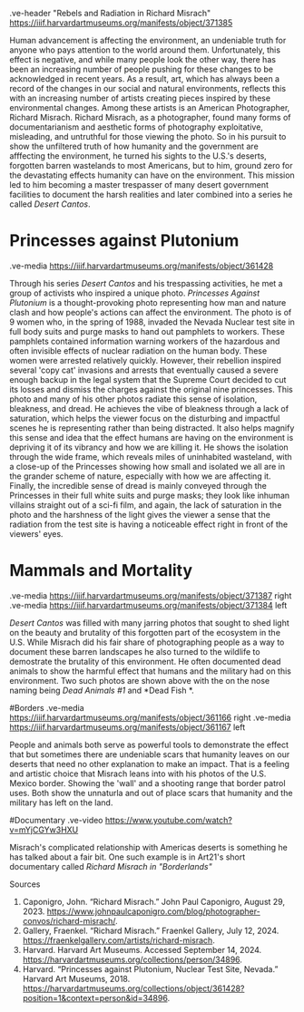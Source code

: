 .ve-header "Rebels and Radiation in Richard Misrach" https://iiif.harvardartmuseums.org/manifests/object/371385

Human advancement is affecting the environment, an undeniable truth for anyone who pays attention to the world around them. Unfortunately, this effect is negative, and while many people look the other way, there has been an increasing number of people pushing for these changes to be acknowledged in recent years. As a result, art, which has always been a record of the changes in our social and natural environments, reflects this with an increasing number of artists creating pieces inspired by these environmental changes. Among these artists is an American Photographer, Richard Misrach. Richard Misrach, as a photographer, found many forms of documentarianism and aesthetic forms of photography exploitative, misleading, and untruthful for those viewing the photo. So in his pursuit to show the unfiltered truth of how humanity and the government are afffecting the environment, he turned his sights to the U.S.'s deserts, forgotten barren wastelands to most Americans, but to him, ground zero for the devastating effects humanity can have on the environment. This mission led to him becoming a master trespasser of many desert government facilities to document the harsh realities and later combined into a series he called *Desert Cantos*.
    
# Princesses against Plutonium
.ve-media https://iiif.harvardartmuseums.org/manifests/object/361428

Through his series *Desert Cantos* and his trespassing activities, he met a group of activists who inspired a unique photo. *Princesses Against Plutonium* is a thought-provoking photo representing how man and nature clash and how people's actions can affect the environment. The photo is of 9 women who, in the spring of 1988, invaded the Nevada Nuclear test site in full body suits and purge masks to hand out pamphlets to workers. These pamphlets contained information warning workers of the hazardous and often invisible effects of nuclear radiation on the human body. These women were arrested relatively quickly. However, their rebellion inspired several 'copy cat' invasions and arrests that eventually caused a severe enough backup in the legal system that the Supreme Court decided to cut its losses and dismiss the charges against the original nine princesses. This photo and many of his other photos radiate this sense of isolation, bleakness, and dread. He achieves the vibe of bleakness through a lack of saturation, which helps the viewer focus on the disturbing and impactful scenes he is representing rather than being distracted. It also helps magnify this sense and idea that the effect humans are having on the environment is depriving it of its vibrancy and how we are killing it. He shows the isolation through the wide frame, which reveals miles of uninhabited wasteland, with a close-up of the Princesses showing how small and isolated we all are in the grander scheme of nature, especially with how we are affecting it. Finally, the incredible sense of dread is mainly conveyed through the Princesses in their full white suits and purge masks; they look like inhuman villains straight out of a sci-fi film, and again, the lack of saturation in the photo and the harshness of the light gives the viewer a sense that the radiation from the test site is having a noticeable effect right in front of the viewers' eyes.

# Mammals and Mortality

.ve-media https://iiif.harvardartmuseums.org/manifests/object/371387 right
.ve-media https://iiif.harvardartmuseums.org/manifests/object/371384 left

*Desert Cantos* was filled with many jarring photos that sought to shed light on the beauty and brutality of this forgotten part of the ecosystem in the U.S. While Misrach did his fair share of photographing people as a way to document these barren landscapes he also turned to the wildlife to demostrate the brutality of this environment. He often documented dead animals to show the harmful effect that humans and the military had on this environment. Two such photos are shown above with the on the nose naming being *Dead Animals #1* and *Dead Fish *.

#Borders
.ve-media https://iiif.harvardartmuseums.org/manifests/object/361166 right
.ve-media https://iiif.harvardartmuseums.org/manifests/object/361167 left

People and animals both serve as powerful tools to demonstrate the effect that but sometimes there are undeniable scars that humanity leaves on our deserts that need no other explanation to make an impact. That is a feeling and artistic choice that Misrach leans into with his photos of the U.S. Mexico border. Showing the 'wall' and a shooting range that border patrol uses. Both show the unnaturla and out of place scars that humanity and the military has left on the land.

#Documentary
.ve-video https://www.youtube.com/watch?v=mYjCGYw3HXU

Misrach's complicated relationship with Americas deserts is something he has talked about a fair bit. One such example is in Art21's short documentary called *Richard Misrach in "Borderlands"*





Sources
1. Caponigro, John. “Richard Misrach.” John Paul Caponigro, August 29, 2023. https://www.johnpaulcaponigro.com/blog/photographer-convos/richard-misrach/. 
2. Gallery, Fraenkel. “Richard Misrach.” Fraenkel Gallery, July 12, 2024. https://fraenkelgallery.com/artists/richard-misrach. 
3. Harvard. Harvard Art Museums. Accessed September 14, 2024. https://harvardartmuseums.org/collections/person/34896. 
4. Harvard. “Princesses against Plutonium, Nuclear Test Site, Nevada.” Harvard Art Museums, 2018. https://harvardartmuseums.org/collections/object/361428?position=1&context=person&id=34896. 




